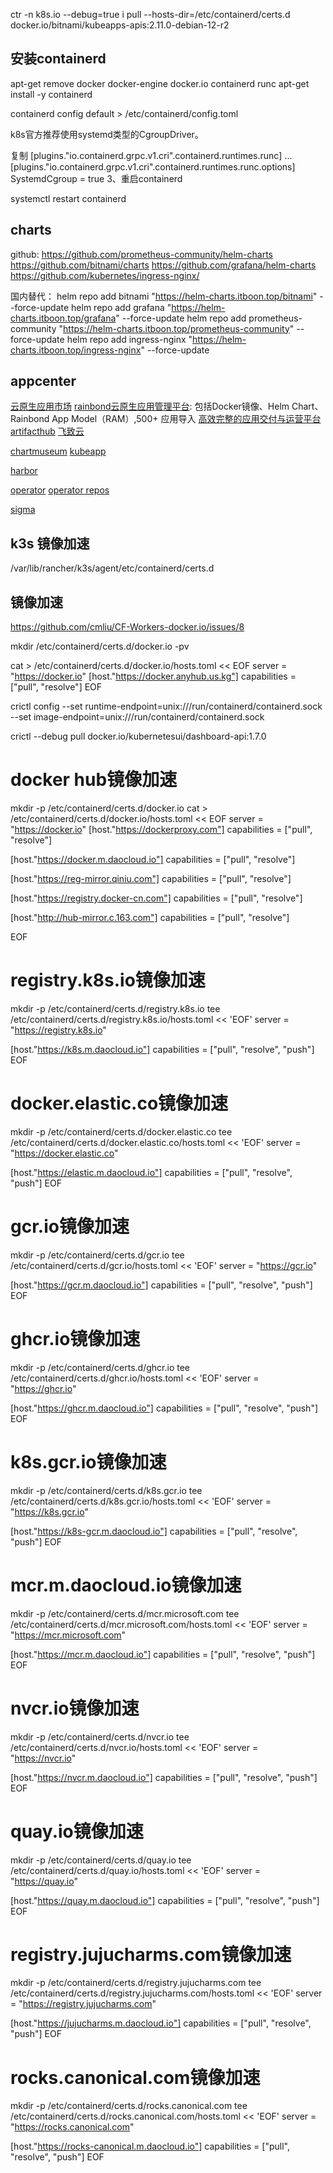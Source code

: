ctr -n k8s.io --debug=true i pull --hosts-dir=/etc/containerd/certs.d docker.io/bitnami/kubeapps-apis:2.11.0-debian-12-r2

## 安装containerd
apt-get remove docker docker-engine docker.io containerd runc
apt-get install -y containerd

containerd config default > /etc/containerd/config.toml

k8s官方推荐使用systemd类型的CgroupDriver。

复制
[plugins."io.containerd.grpc.v1.cri".containerd.runtimes.runc]
  ...
  [plugins."io.containerd.grpc.v1.cri".containerd.runtimes.runc.options]
    SystemdCgroup = true
3、重启containerd

systemctl restart containerd


## charts

github: 
https://github.com/prometheus-community/helm-charts
https://github.com/bitnami/charts
https://github.com/grafana/helm-charts
https://github.com/kubernetes/ingress-nginx/

国内替代：
helm repo add bitnami "https://helm-charts.itboon.top/bitnami" --force-update
helm repo add grafana "https://helm-charts.itboon.top/grafana" --force-update
helm repo add prometheus-community "https://helm-charts.itboon.top/prometheus-community" --force-update
helm repo add ingress-nginx "https://helm-charts.itboon.top/ingress-nginx" --force-update


## appcenter


[云原生应用市场](https://hub.grapps.cn/)
[rainbond云原生应用管理平台](https://www.rainbond.com/): 包括Docker镜像、Helm Chart、Rainbond App Model（RAM）,500+ 应用导入
[高效完整的应用交付与运营平台](https://appcenter.qingcloud.com/)
[artifacthub](https://github.com/artifacthub/hub?tab=readme-ov-file)
[飞致云](https://apps.fit2cloud.com/1panel)

[chartmuseum](https://github.com/helm/chartmuseum)
[kubeapp](https://kubeapps.dev/)

[harbor](https://goharbor.io/)

[operator](https://operatorhub.io/?category=Storage)
[operator repos](https://github.com/k8s-operatorhub/community-operators/tree/main)

[sigma](https://docs.sigma.tosone.cn/zh/)


## k3s 镜像加速
/var/lib/rancher/k3s/agent/etc/containerd/certs.d
## 镜像加速

https://github.com/cmliu/CF-Workers-docker.io/issues/8

 
mkdir /etc/containerd/certs.d/docker.io -pv

cat > /etc/containerd/certs.d/docker.io/hosts.toml << EOF
server = "https://docker.io"
[host."https://docker.anyhub.us.kg"]
  capabilities = ["pull", "resolve"]
EOF


crictl config --set runtime-endpoint=unix:///run/containerd/containerd.sock --set image-endpoint=unix:///run/containerd/containerd.sock

crictl --debug  pull docker.io/kubernetesui/dashboard-api:1.7.0


# docker hub镜像加速
mkdir -p /etc/containerd/certs.d/docker.io
cat > /etc/containerd/certs.d/docker.io/hosts.toml << EOF
server = "https://docker.io"
[host."https://dockerproxy.com"]
  capabilities = ["pull", "resolve"]

[host."https://docker.m.daocloud.io"]
  capabilities = ["pull", "resolve"]

[host."https://reg-mirror.qiniu.com"]
  capabilities = ["pull", "resolve"]

[host."https://registry.docker-cn.com"]
  capabilities = ["pull", "resolve"]

[host."http://hub-mirror.c.163.com"]
  capabilities = ["pull", "resolve"]

EOF

# registry.k8s.io镜像加速
mkdir -p /etc/containerd/certs.d/registry.k8s.io
tee /etc/containerd/certs.d/registry.k8s.io/hosts.toml << 'EOF'
server = "https://registry.k8s.io"

[host."https://k8s.m.daocloud.io"]
  capabilities = ["pull", "resolve", "push"]
EOF

# docker.elastic.co镜像加速
mkdir -p /etc/containerd/certs.d/docker.elastic.co
tee /etc/containerd/certs.d/docker.elastic.co/hosts.toml << 'EOF'
server = "https://docker.elastic.co"

[host."https://elastic.m.daocloud.io"]
  capabilities = ["pull", "resolve", "push"]
EOF

# gcr.io镜像加速
mkdir -p /etc/containerd/certs.d/gcr.io
tee /etc/containerd/certs.d/gcr.io/hosts.toml << 'EOF'
server = "https://gcr.io"

[host."https://gcr.m.daocloud.io"]
  capabilities = ["pull", "resolve", "push"]
EOF

# ghcr.io镜像加速
mkdir -p /etc/containerd/certs.d/ghcr.io
tee /etc/containerd/certs.d/ghcr.io/hosts.toml << 'EOF'
server = "https://ghcr.io"

[host."https://ghcr.m.daocloud.io"]
  capabilities = ["pull", "resolve", "push"]
EOF

# k8s.gcr.io镜像加速
mkdir -p /etc/containerd/certs.d/k8s.gcr.io
tee /etc/containerd/certs.d/k8s.gcr.io/hosts.toml << 'EOF'
server = "https://k8s.gcr.io"

[host."https://k8s-gcr.m.daocloud.io"]
  capabilities = ["pull", "resolve", "push"]
EOF

# mcr.m.daocloud.io镜像加速
mkdir -p /etc/containerd/certs.d/mcr.microsoft.com
tee /etc/containerd/certs.d/mcr.microsoft.com/hosts.toml << 'EOF'
server = "https://mcr.microsoft.com"

[host."https://mcr.m.daocloud.io"]
  capabilities = ["pull", "resolve", "push"]
EOF

# nvcr.io镜像加速
mkdir -p /etc/containerd/certs.d/nvcr.io
tee /etc/containerd/certs.d/nvcr.io/hosts.toml << 'EOF'
server = "https://nvcr.io"

[host."https://nvcr.m.daocloud.io"]
  capabilities = ["pull", "resolve", "push"]
EOF

# quay.io镜像加速
mkdir -p /etc/containerd/certs.d/quay.io
tee /etc/containerd/certs.d/quay.io/hosts.toml << 'EOF'
server = "https://quay.io"

[host."https://quay.m.daocloud.io"]
  capabilities = ["pull", "resolve", "push"]
EOF

# registry.jujucharms.com镜像加速
mkdir -p /etc/containerd/certs.d/registry.jujucharms.com
tee /etc/containerd/certs.d/registry.jujucharms.com/hosts.toml << 'EOF'
server = "https://registry.jujucharms.com"

[host."https://jujucharms.m.daocloud.io"]
  capabilities = ["pull", "resolve", "push"]
EOF

# rocks.canonical.com镜像加速
mkdir -p /etc/containerd/certs.d/rocks.canonical.com
tee /etc/containerd/certs.d/rocks.canonical.com/hosts.toml << 'EOF'
server = "https://rocks.canonical.com"

[host."https://rocks-canonical.m.daocloud.io"]
  capabilities = ["pull", "resolve", "push"]
EOF